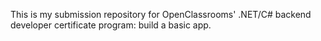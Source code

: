 This is my submission repository for OpenClassrooms' .NET/C# backend developer certificate program: build a basic app.
